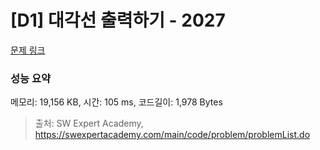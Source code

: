 # [D1] 대각선 출력하기 - 2027 

[문제 링크](https://swexpertacademy.com/main/code/problem/problemDetail.do?contestProbId=AV5QFuZ6As0DFAUq) 

### 성능 요약

메모리: 19,156 KB, 시간: 105 ms, 코드길이: 1,978 Bytes



> 출처: SW Expert Academy, https://swexpertacademy.com/main/code/problem/problemList.do